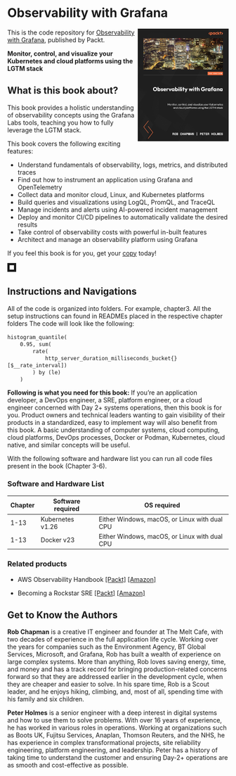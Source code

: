 # Observability with Grafana

<a href="https://www.packtpub.com/product/observability-with-grafana/9781803248004?utm_source=github&utm_medium=repository&utm_campaign=9781803248004"><img src="https://github.com/PacktPublishing/Observability-with-Grafana/blob/main/Cover%20(1).jpg" alt="" height="256px" align="right"></a>

This is the code repository for [Observability with Grafana](https://www.packtpub.com/product/observability-with-grafana/9781803248004?utm_source=github&utm_medium=repository&utm_campaign=9781803248004), published by Packt.

**Monitor, control, and visualize your Kubernetes and cloud platforms using the LGTM stack**

## What is this book about?
This book provides a holistic understanding of observability concepts using the Grafana Labs tools, teaching you how to fully leverage the LGTM stack.

This book covers the following exciting features:
* Understand fundamentals of observability, logs, metrics, and distributed traces
* Find out how to instrument an application using Grafana and OpenTelemetry
* Collect data and monitor cloud, Linux, and Kubernetes platforms
* Build queries and visualizations using LogQL, PromQL, and TraceQL
* Manage incidents and alerts using AI-powered incident management
* Deploy and monitor CI/CD pipelines to automatically validate the desired results
* Take control of observability costs with powerful in-built features
* Architect and manage an observability platform using Grafana

If you feel this book is for you, get your [copy](https://www.amazon.com/dp/1803248009) today!

<a href="https://www.packtpub.com/?utm_source=github&utm_medium=banner&utm_campaign=GitHubBanner"><img src="https://raw.githubusercontent.com/PacktPublishing/GitHub/master/GitHub.png" 
alt="https://www.packtpub.com/" border="5" /></a>

## Instructions and Navigations
All of the code is organized into folders. For example, chapter3.
All the setup instructions can found in READMEs placed in the respective chapter folders
The code will look like the following:
```
histogram_quantile(
    0.95, sum(
        rate(
            http_server_duration_milliseconds_bucket{}[$__rate_interval])
        ) by (le)
    )
```

**Following is what you need for this book:**
If you’re an application developer, a DevOps engineer, a SRE, platform engineer, or a cloud engineer concerned with Day 2+ systems operations, then this book is for you. Product owners and technical leaders wanting to gain visibility of their products in a standardized, easy to implement way will also benefit from this book. A basic understanding of computer systems, cloud computing, cloud platforms, DevOps processes, Docker or Podman, Kubernetes, cloud native, and similar concepts will be useful.

With the following software and hardware list you can run all code files present in the book (Chapter 3-6).
### Software and Hardware List
| Chapter | Software required | OS required |
| -------- | ------------------------------------ | ----------------------------------- |
| 1-13 | Kubernetes v1.26 | Either Windows, macOS, or Linux with dual CPU |
| 1-13 | Docker v23 | Either Windows, macOS, or Linux with dual CPU |

### Related products
* AWS Observability Handbook [[Packt]](https://www.packtpub.com/product/aws-observability-handbook/9781804616710?utm_source=github&utm_medium=repository&utm_campaign=9781804616710) [[Amazon]](https://www.amazon.com/dp/1804616710)

* Becoming a Rockstar SRE [[Packt]](https://www.packtpub.com/product/becoming-a-rockstar-sre/9781803239224?utm_source=github&utm_medium=repository&utm_campaign=9781803239224) [[Amazon]](https://www.amazon.com/dp/1803239220)

## Get to Know the Authors
**Rob Chapman**
is a creative IT engineer and founder at The Melt Cafe, with two decades of experience in the full application life cycle. Working over the years for companies such as the Environment Agency, BT Global Services, Microsoft, and Grafana, Rob has built a wealth of experience on large complex systems. More than anything, Rob loves saving energy, time, and money and has a track record for bringing production-related concerns forward so that they are addressed earlier in the development cycle, when they are cheaper and easier to solve. In his spare time, Rob is a Scout leader, and he enjoys hiking, climbing, and, most of all, spending time with his family and six children.

**Peter Holmes** 
is a senior engineer with a deep interest in digital systems and how to use them to solve problems. With over 16 years of experience, he has worked in various roles in operations. Working at organizations such as Boots UK, Fujitsu Services, Anaplan, Thomson Reuters, and the NHS, he has experience in complex transformational projects, site reliability engineering, platform engineering, and leadership. Peter has a history of taking time to understand the customer and ensuring Day-2+ operations are as smooth and cost-effective as possible.

